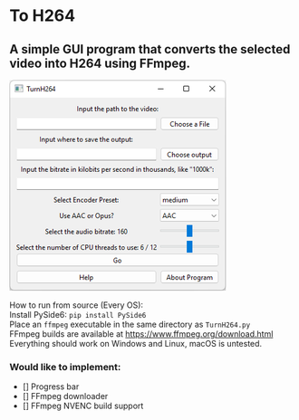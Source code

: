 # To H264
## A simple GUI program that converts the selected video into H264 using FFmpeg.

<img src="screenshot.png">

How to run from source (Every OS): </br>
Install PySide6: `pip install PySide6` </br>
Place an `ffmpeg` executable in the same directory as `TurnH264.py` </br>
FFmpeg builds are available at https://www.ffmpeg.org/download.html </br>
Everything should work on Windows and Linux, macOS is untested.

### Would like to implement:
-   [] Progress bar
-   [] FFmpeg downloader
-   [] FFmpeg NVENC build support